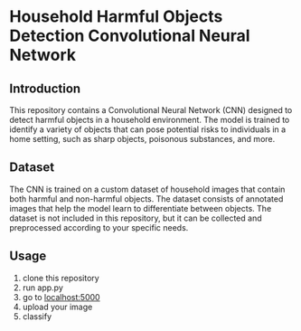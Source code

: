 # Household Harmful Objects Detection Convolutional Neural Network

## Introduction

This repository contains a Convolutional Neural Network (CNN) designed to detect harmful objects in a household environment. The model is trained to identify a variety of objects that can pose potential risks to individuals in a home setting, such as sharp objects, poisonous substances, and more.

## Dataset

The CNN is trained on a custom dataset of household images that contain both harmful and non-harmful objects. The dataset consists of annotated images that help the model learn to differentiate between objects. The dataset is not included in this repository, but it can be collected and preprocessed according to your specific needs.


## Usage

1. clone this repository
2. run app.py
6. go to [localhost:5000](localhost:5000)
7. upload your image
8. classify


